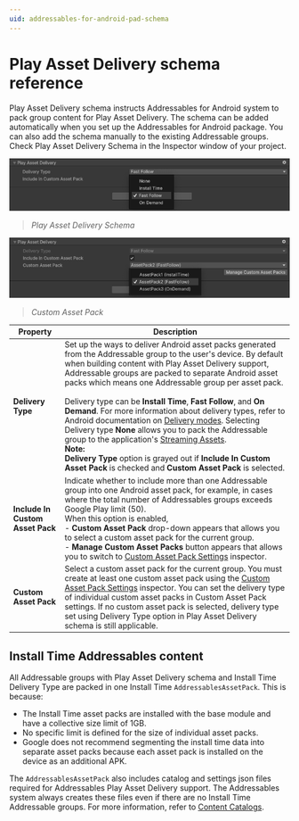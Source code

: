 ```yaml
---
uid: addressables-for-android-pad-schema
---
```


# Play Asset Delivery schema reference

Play Asset Delivery schema instructs Addressables for Android system to pack group content for Play Asset Delivery. The schema can be added automatically when you set up the Addressables for Android package. You can also add the schema manually to the existing Addressable groups. Check Play Asset Delivery Schema in the Inspector window of your project.

![Delivery Type](images/deliverytype.png)
> *Play Asset Delivery Schema*

![Custom Asset Pack](images/customassetpack.png)
> *Custom Asset Pack*

| **Property**| **Description** |
|---|---|
| **Delivery Type**| Set up the ways to deliver Android asset packs generated from the Addressable group to the user's device. By default when building content with Play Asset Delivery support, Addressable groups are packed to separate Android asset packs which means one Addressable group per asset pack. <br/><br/>Delivery type can be **Install Time**, **Fast Follow**, and **On Demand**. For more information about delivery types, refer to Android documentation on [Delivery modes](https://developer.android.com/guide/playcore/asset-delivery#delivery-modes). Selecting Delivery type **None** allows you to pack the Addressable group to the application's [Streaming Assets](https://docs.unity3d.com/Manual/StreamingAssets.html).<br>**Note:**<br> **Delivery Type** option is grayed out if **Include In Custom Asset Pack** is checked and **Custom Asset Pack** is selected.|
| **Include In Custom Asset Pack**| Indicate whether to include more than one Addressable group into one Android asset pack, for example, in cases where the total number of Addressables groups exceeds Google Play limit (50).<br/>When this option is enabled,<br/>- **Custom Asset Pack** drop-down appears that allows you to select a custom asset pack for the current group.<br/>- **Manage Custom Asset Packs** button appears that allows you to switch to [Custom Asset Pack Settings](custom-asset-packs-settings.md) inspector.|
| **Custom Asset Pack** | Select a custom asset pack for the current group. You must create at least one custom asset pack using the [Custom Asset Pack Settings](custom-asset-packs-settings.md) inspector. You can set the delivery type of individual custom asset packs in Custom Asset Pack settings. If no custom asset pack is selected, delivery type set using Delivery Type option in Play Asset Delivery schema is still applicable.|

## Install Time Addressables content
All Addressable groups with Play Asset Delivery schema and Install Time Delivery Type are packed in one Install Time `AddressablesAssetPack`. This is because:
- The Install Time asset packs are installed with the base module and have a collective size limit of 1GB.
- No specific limit is defined for the size of individual asset packs.
- Google does not recommend segmenting the install time data into separate asset packs because each asset pack is installed on the device as an additional APK.

The `AddressablesAssetPack` also includes catalog and settings json files required for Addressables Play Asset Delivery support. The Addressables system always creates these files even if there are no Install Time Addressable groups. For more information, refer to [Content Catalogs](https://docs.unity3d.com/Packages/com.unity.addressables@1.21/manual/build-content-catalogs.html).
